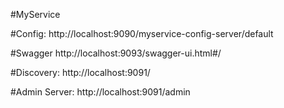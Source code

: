 #MyService



  #Config: http://localhost:9090/myservice-config-server/default  
 
  #Swagger http://localhost:9093/swagger-ui.html#/
  
  #Discovery: http://localhost:9091/
  
  #Admin Server: http://localhost:9091/admin